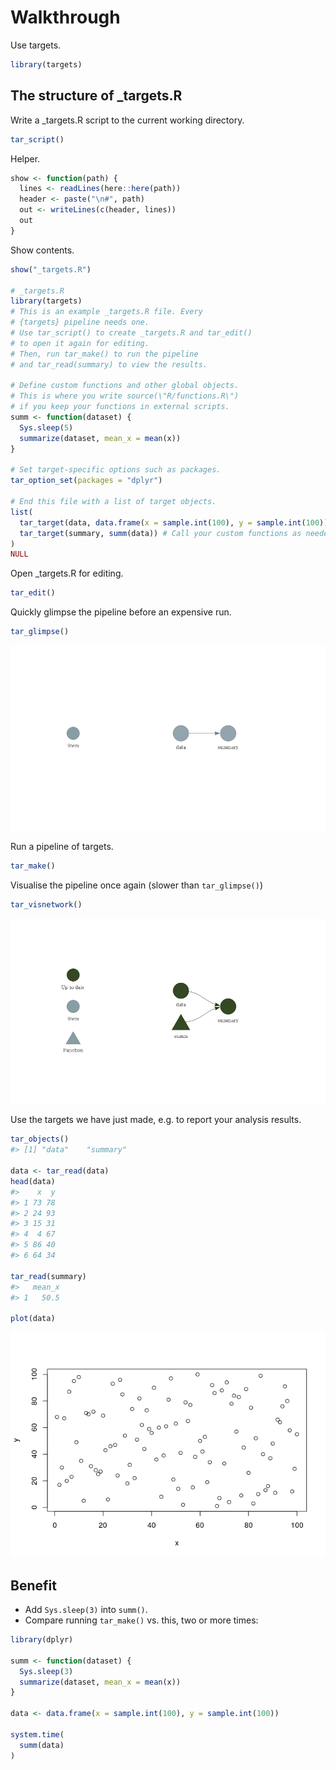 
<!-- README.md is generated from README.Rmd. Please edit that file -->

# Walkthrough

Use targets.

``` r
library(targets)
```

## The structure of \_targets.R

Write a \_targets.R script to the current working directory.

``` r
tar_script()
```

Helper.

``` r
show <- function(path) {
  lines <- readLines(here::here(path))
  header <- paste("\n#", path)
  out <- writeLines(c(header, lines))
  out
}
```

Show contents.

``` r
show("_targets.R")

# _targets.R
library(targets)
# This is an example _targets.R file. Every
# {targets} pipeline needs one.
# Use tar_script() to create _targets.R and tar_edit()
# to open it again for editing.
# Then, run tar_make() to run the pipeline
# and tar_read(summary) to view the results.

# Define custom functions and other global objects.
# This is where you write source(\"R/functions.R\")
# if you keep your functions in external scripts.
summ <- function(dataset) {
  Sys.sleep(5)
  summarize(dataset, mean_x = mean(x))
}

# Set target-specific options such as packages.
tar_option_set(packages = "dplyr")

# End this file with a list of target objects.
list(
  tar_target(data, data.frame(x = sample.int(100), y = sample.int(100))),
  tar_target(summary, summ(data)) # Call your custom functions as needed.
)
NULL
```

Open \_targets.R for editing.

``` r
tar_edit()
```

Quickly glimpse the pipeline before an expensive run.

``` r
tar_glimpse()
```

![](01_walkthrough_files/figure-gfm/unnamed-chunk-5-1.png)<!-- -->

Run a pipeline of targets.

``` r
tar_make()
```

Visualise the pipeline once again (slower than `tar_glimpse()`)

``` r
tar_visnetwork()
```

![](01_walkthrough_files/figure-gfm/unnamed-chunk-6-1.png)<!-- -->

Use the targets we have just made, e.g. to report your analysis results.

``` r
tar_objects()
#> [1] "data"    "summary"

data <- tar_read(data)
head(data)
#>    x  y
#> 1 73 78
#> 2 24 93
#> 3 15 31
#> 4  4 67
#> 5 86 40
#> 6 64 34

tar_read(summary)
#>   mean_x
#> 1   50.5

plot(data)
```

![](01_walkthrough_files/figure-gfm/unnamed-chunk-7-1.png)<!-- -->

## Benefit

-   Add `Sys.sleep(3)` into `summ()`.
-   Compare running `tar_make()` vs. this, two or more times:

``` r
library(dplyr)

summ <- function(dataset) {
  Sys.sleep(3)
  summarize(dataset, mean_x = mean(x))
}

data <- data.frame(x = sample.int(100), y = sample.int(100))

system.time(
  summ(data)
)
```
